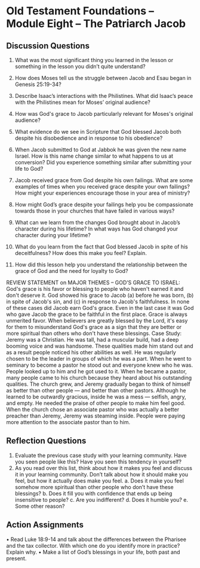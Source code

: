 	
# Old Testament Foundations – Module Eight – The Patriarch Jacob
## Discussion Questions 

1.	What was the most significant thing you learned in the lesson or something in the lesson you didn’t quite understand?


2.	How does Moses tell us the struggle between Jacob and Esau began in Genesis 25:19-34? 


3.	Describe Isaac’s interactions with the Philistines. What did Isaac’s peace with the Philistines mean for Moses’ original audience?


4.	How was God's grace to Jacob particularly relevant for Moses's original audience? 


5.	What evidence do we see in Scripture that God blessed Jacob both despite his disobedience and in response to his obedience? 


6.	When Jacob submitted to God at Jabbok he was given the new name Israel. How is this name change similar to what happens to us at conversion? Did you experience something similar after submitting your life to God? 


7.	Jacob received grace from God despite his own failings. What are some examples of times when you received grace despite your own failings? How might your experiences encourage those in your area of ministry? 


8.	How might God’s grace despite your failings help you be compassionate towards those in your churches that have failed in various ways?


9.	What can we learn from the changes God brought about in Jacob’s character during his lifetime? In what ways has God changed your character during your lifetime?


10.	What do you learn from the fact that God blessed Jacob in spite of his deceitfulness? How does this make you feel? Explain.


11.	How did this lesson help you understand the relationship between the grace of God and the need for loyalty to God?

REVIEW STATEMENT on MAJOR THEMES – GOD’S GRACE TO ISRAEL: God's grace is his favor or blessing to people who haven't earned it and don't deserve it. God showed his grace to Jacob (a) before he was born, (b) in spite of Jacob's sin, and (c) in response to Jacob's faithfulness. In none of these cases did Jacob earn God's grace. Even in the last case it was God who gave Jacob the grace to be faithful in the first place. Grace is always unmerited favor. When believers are greatly blessed by the Lord, it's easy for them to misunderstand God's grace as a sign that they are better or more spiritual than others who don't have these blessings.
Case Study: Jeremy was a Christian. He was tall, had a muscular build, had a deep booming voice and was handsome. These qualities made him stand out and as a result people noticed his other abilities as well. He was regularly chosen to be the leader in groups of which he was a part. When he went to seminary to become a pastor he stood out and everyone knew who he was. People looked up to him and he got used to it. When he became a pastor, many people came to his church because they heard about his outstanding qualities. The church grew, and Jeremy gradually began to think of himself as better than other people — and better than other pastors. Although he learned to be outwardly gracious, inside he was a mess — selfish, angry, and empty. He needed the praise of other people to make him feel good. When the church chose an associate pastor who was actually a better preacher than Jeremy, Jeremy was steaming inside. People were paying more attention to the associate pastor than to him.
## Reflection Questions 
1.	Evaluate the previous case study with your learning community. Have you seen people like this? Have you seen this tendency in yourself? 
2.	As you read over this list, think about how it makes you feel and discuss it in your learning community. Don’t talk about how it should make you feel, but how it actually does make you feel. 
a.	Does it make you feel somehow more spiritual than other people who don’t have these blessings? 
b.	Does it fill you with confidence that ends up being insensitive to people?
c.	Are you indifferent?
d.	Does it humble you? 
e.	Some other reason? 
## Action Assignments	
•	Read Luke 18:9-14 and talk about the differences between the Pharisee and the tax collector. With which one do you identify more in practice? Explain why.
•	Make a list of God’s blessings in your life, both past and present.

